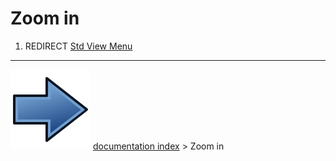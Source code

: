 # Zoom in
1.  REDIRECT [Std View Menu](Std_View_Menu.md)



---
![](images/Button_right.svg) [documentation index](../README.md) > Zoom in
